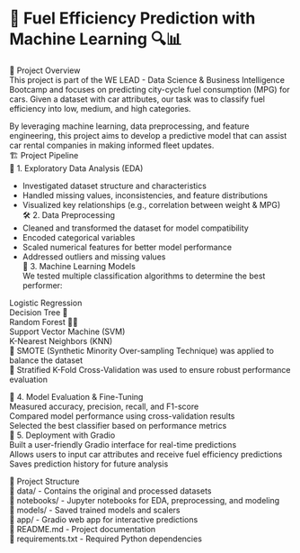 # 🚗 Fuel Efficiency Prediction with Machine Learning 🔍📊
📌 Project Overview<br/>
This project is part of the WE LEAD - Data Science & Business Intelligence Bootcamp and focuses on predicting city-cycle fuel consumption (MPG) for cars. Given a dataset with car attributes, our task was to classify fuel efficiency into low, medium, and high categories.<br/>

By leveraging machine learning, data preprocessing, and feature engineering, this project aims to develop a predictive model that can assist car rental companies in making informed fleet updates.<br/>
🏗 Project Pipeline<br/>
🔎 1. Exploratory Data Analysis (EDA)<br/>
- Investigated dataset structure and characteristics<br/>
- Handled missing values, inconsistencies, and feature distributions<br/>
- Visualized key relationships (e.g., correlation between weight & MPG)<br/>
🛠 2. Data Preprocessing<br/>
- Cleaned and transformed the dataset for model compatibility<br/>
- Encoded categorical variables<br/>
- Scaled numerical features for better model performance<br/>
- Addressed outliers and missing values<br/>
🤖 3. Machine Learning Models<br/>
We tested multiple classification algorithms to determine the best performer:<br/>

Logistic Regression<br/>
Decision Tree 🌳<br/>
Random Forest 🌲🌲<br/>
Support Vector Machine (SVM)<br/>
K-Nearest Neighbors (KNN)<br/>
🔹 SMOTE (Synthetic Minority Over-sampling Technique) was applied to balance the dataset<br/>
🔹 Stratified K-Fold Cross-Validation was used to ensure robust performance evaluation<br/>

🎯 4. Model Evaluation & Fine-Tuning<br/>
Measured accuracy, precision, recall, and F1-score<br/>
Compared model performance using cross-validation results<br/>
Selected the best classifier based on performance metrics<br/>
🚀 5. Deployment with Gradio<br/>
Built a user-friendly Gradio interface for real-time predictions<br/>
Allows users to input car attributes and receive fuel efficiency predictions<br/>
Saves prediction history for future analysis<br/>

📂 Project Structure<br/>
📁 data/ - Contains the original and processed datasets<br/>
📁 notebooks/ - Jupyter notebooks for EDA, preprocessing, and modeling<br/>
📁 models/ - Saved trained models and scalers<br/>
📁 app/ - Gradio web app for interactive predictions<br/>
📜 README.md - Project documentation<br/>
💾 requirements.txt - Required Python dependencies<br/>
